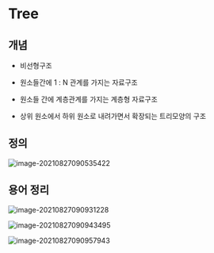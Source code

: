 # Tree

## 개념

- 비선형구조

- 원소들간에 1 : N 관계를 가지는 자료구조
- 원소들 간에 계층관계를 가지는 계층형 자료구조
- 상위 원소에서 하위 원소로 내려가면서 확장되는 트리모양의 구조



## 정의

![image-20210827090535422](C:photo\image-20210827090535422.png)

## 용어 정리

![image-20210827090931228](C:photo\image-20210827090931228.png)

![image-20210827090943495](C:photo\image-20210827090943495.png)

![image-20210827090957943](C:photo\image-20210827090957943.png)

